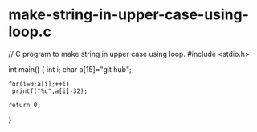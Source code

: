 # make-string-in-upper-case-using-loop.c
// C program to make string in upper case using loop.
#include <stdio.h>

int main() {
    int i;
    char a[15]="git hub";
    
    for(i=0;a[i];++i)
     printf("%c",a[i]-32);
     
    return 0;
}
